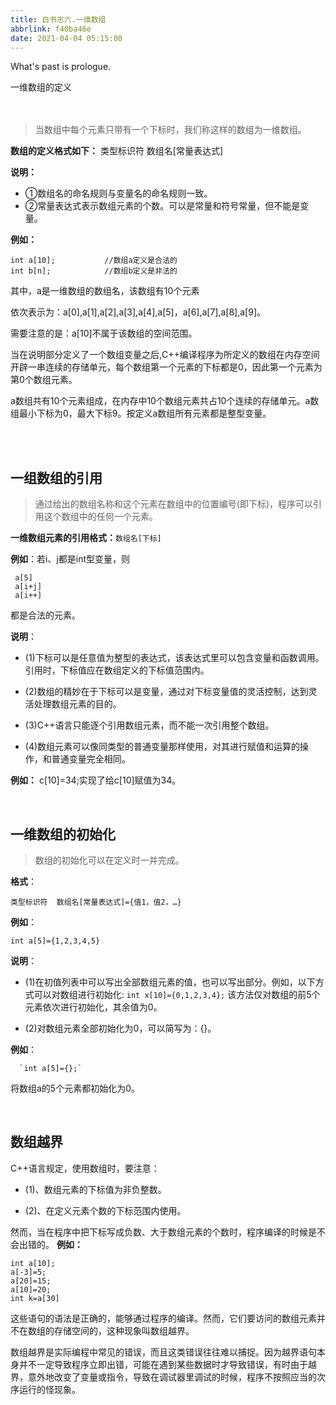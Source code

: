 ```yaml
---
title: 白书志六.一维数组
abbrlink: f40ba46e
date: 2021-04-04 05:15:00
---
```

What's past is prologue.

<!--more-->一维数组的定义

　　

> 当数组中每个元素只带有一个下标时，我们称这样的数组为一维数组。

**数组的定义格式如下：**
    类型标识符  数组名[常量表达式]

**说明：**　　
 - ①数组名的命名规则与变量名的命名规则一致。
 - ②常量表达式表示数组元素的个数。可以是常量和符号常量，但不能是变量。

**例如：**

    int a[10];           //数组a定义是合法的
    int b[n];            //数组b定义是非法的

其中，a是一维数组的数组名，该数组有10个元素

依次表示为：a[0],a[1],a[2],a[3],a[4],a[5]，a[6],a[7],a[8],a[9]。

需要注意的是：a[10]不属于该数组的空间范围。

当在说明部分定义了一个数组变量之后,C++编译程序为所定义的数组在内存空间开辟一串连续的存储单元，每个数组第一个元素的下标都是0，因此第一个元素为第0个数组元素。

a数组共有10个元素组成，在内存中10个数组元素共占10个连续的存储单元。a数组最小下标为0，最大下标9。按定义a数组所有元素都是整型变量。


<br>



<br>

一组数组的引用
-------

> 通过给出的数组名称和这个元素在数组中的位置编号(即下标)，程序可以引用这个数组中的任何一个元素。

**一维数组元素的引用格式：**`数组名[下标]`

**例如**：若i、j都是int型变量，则

     a[5]
     a[i+j]
     a[i++]

都是合法的元素。

**说明**：
       

 - (1)下标可以是任意值为整型的表达式，该表达式里可以包含变量和函数调用。引用时，下标值应在数组定义的下标值范围内。

 - (2)数组的精妙在于下标可以是变量，通过对下标变量值的灵活控制，达到灵活处理数组元素的目的。

 -  (3)C++语言只能逐个引用数组元素，而不能一次引用整个数组。

 - (4)数组元素可以像同类型的普通变量那样使用，对其进行赋值和运算的操作，和普通变量完全相同。

**例如：** c[10]=34;实现了给c[10]赋值为34。
<br>



<br>


一维数组的初始化
--------

> 数组的初始化可以在定义时一并完成。

**格式**：

    类型标识符  数组名[常量表达式]={值1，值2，…}

**例如**：

    int a[5]={1,2,3,4,5}

**说明**：
　
 - (1)在初值列表中可以写出全部数组元素的值，也可以写出部分。例如，以下方式可以对数组进行初始化:
 `int x[10]={0,1,2,3,4};`
    该方法仅对数组的前5个元素依次进行初始化，其余值为0。

 - (2)对数组元素全部初始化为0，可以简写为：{}。

**例如**：

      `int a[5]={};` 
将数组a的5个元素都初始化为0。
<br>




<br>


数组越界
----

C++语言规定，使用数组时，要注意：

 - (1)、数组元素的下标值为非负整数。

 - (2)、在定义元素个数的下标范围内使用。

然而，当在程序中把下标写成负数、大于数组元素的个数时，程序编译的时候是不会出错的。
**例如：**

    int a[10];
    a[-3]=5;   
    a[20]=15;   
    a[10]=20;  
    int k=a[30]

   这些语句的语法是正确的，能够通过程序的编译。然而，它们要访问的数组元素并不在数组的存储空间的，这种现象叫数组越界。

数组越界是实际编程中常见的错误，而且这类错误往往难以捕捉。因为越界语句本身并不一定导致程序立即出错，可能在遇到某些数据时才导致错误，有时由于越界，意外地改变了变量或指令，导致在调试器里调试的时候，程序不按照应当的次序运行的怪现象。

